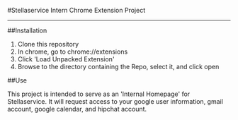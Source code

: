 #Stellaservice Intern Chrome Extension Project
***
##Installation
  1. Clone this repository
  2. In chrome, go to chrome://extensions
  3. Click 'Load Unpacked Extension'
  4. Browse to the directory containing the Repo, select it, and click open

##Use

This project is intended to serve as an 'Internal Homepage' for Stellaservice. It will request access to your google user information, gmail account, google calendar, and hipchat account.